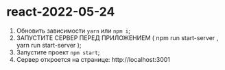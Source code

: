 # react-2022-05-24

1. Обновить зависимости `yarn` или `npm i`;
2. ЗАПУСТИТЕ СЕРВЕР ПЕРЕД ПРИЛОЖЕНИЕМ ( npm run start-server , yarn run start-server );
3. Запустите проект `npm start`;
4. Сервер откроется на странице: http://localhost:3001
